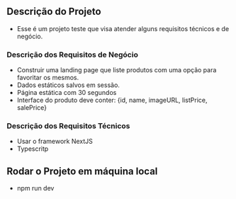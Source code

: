 ## Descrição do Projeto
- Esse é um projeto teste que visa atender alguns requisitos técnicos e de negócio.

### Descrição dos Requisitos de Negócio
- Construir uma landing page que liste produtos com uma opção para favoritar os mesmos.
- Dados estáticos salvos em sessão.
- Página estática com 30 segundos
- Interface do produto deve conter: {id, name, imageURL, listPrice, salePrice}

### Descrição dos Requisitos Técnicos
- Usar o framework NextJS
- Typescritp


## Rodar o Projeto em máquina local
- npm run dev




